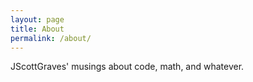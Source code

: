 ```yaml
---
layout: page
title: About
permalink: /about/
---
```


JScottGraves' musings about code, math, and whatever.
